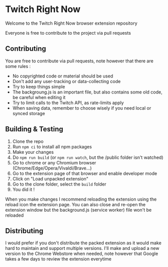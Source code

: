 # Twitch Right Now

Welcome to the Twitch Right Now browser extension repository

Everyone is free to contribute to the project via pull requests

## Contributing
You are free to contribute via pull requests, note however that there are some rules :
* No copyrighted code or material should be used
* Don't add any user-tracking or data-collecting code
* Try to keep things simple
* The backgroung.js is an important file, but also contains some old code, be careful when editing it
* Try to limit calls to the Twitch API, as rate-limits apply
* When saving data, remember to choose wisely if you need local or synced storage

## Building & Testing
1. Clone the repo
2. Run `npm ci` to install all npm packages
3. Make your changes
4. Do `npm run build` (or `npm run watch`, but the /public folder isn't watched)
5. Go to chrome or any Chromium browser (Chrome/Edge/Opera/Vivaldi/Brave...)
6. Go to the extension page of that browser and enable developer mode
7. Click on "Load unpacked extension"
8. Go to the clone folder, select the `build` folder
9. You did it !

When you make changes I recommend reloading the extension using the reload icon the extension page.
You can also close and re-open the extension window but the background.js (service worker) file won't be reloaded

## Distributing
I would prefer if you don't distribute the packed extension as it would make hard to maintain and support multiple versions.
I'll make and upload a new version to the Chrome Webstore when needed, note however that Google takes a few days to review the extension everytime
